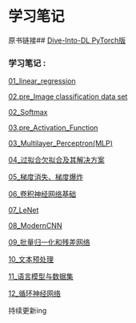 # 学习笔记

原书链接## [Dive-Into-DL PyTorch版](https://github.com/ShusenTang/Dive-into-DL-PyTorch)

### 学习笔记 :    
[01_linear_regression](https://github.com/X-zhazhaxi/Dive-into-DL-PyTorch/blob/master/01_linear_regression.ipynb)

[02.pre_Image classification data set](https://github.com/X-zhazhaxi/Dive-into-DL-PyTorch/blob/master/02.pre_Image%20classification%20data%20set.ipynb)

[02_Softmax](https://github.com/X-zhazhaxi/Dive-into-DL-PyTorch/blob/master/02_Softmax.ipynb)

[03.pre_Activation_Function](https://github.com/X-zhazhaxi/Dive-into-DL-PyTorch/blob/master/03.pre_Activation_Function.ipynb)

[03_Multilayer_Perceptron(MLP)](https://github.com/X-zhazhaxi/Dive-into-DL-PyTorch/blob/master/03_Multilayer_Perceptron(MLP).ipynb)

[04_过拟合欠拟合及其解决方案](https://github.com/X-zhazhaxi/Dive-into-DL-PyTorch/blob/master/04_%E8%BF%87%E6%8B%9F%E5%90%88%E6%AC%A0%E6%8B%9F%E5%90%88%E5%8F%8A%E5%85%B6%E8%A7%A3%E5%86%B3%E6%96%B9%E6%A1%88.ipynb)

[05_梯度消失、梯度爆炸](https://github.com/X-zhazhaxi/Dive-into-DL-PyTorch/blob/master/05_%E6%A2%AF%E5%BA%A6%E6%B6%88%E5%A4%B1%E3%80%81%E6%A2%AF%E5%BA%A6%E7%88%86%E7%82%B8.ipynb)

[06_卷积神经网络基础](https://github.com/X-zhazhaxi/Dive-into-DL-PyTorch/blob/master/06_%E5%8D%B7%E7%A7%AF%E7%A5%9E%E7%BB%8F%E7%BD%91%E7%BB%9C%E5%9F%BA%E7%A1%80.ipynb)

[07_LeNet](https://github.com/X-zhazhaxi/Dive-into-DL-PyTorch/blob/master/07_LeNet.ipynb)

[08_ModernCNN](https://github.com/X-zhazhaxi/Dive-into-DL-PyTorch/blob/master/08_ModernCNN.ipynb)

[09_批量归一化和残差网络](https://github.com/X-zhazhaxi/Dive-into-DL-PyTorch/blob/master/09_%E6%89%B9%E9%87%8F%E5%BD%92%E4%B8%80%E5%8C%96%E5%92%8C%E6%AE%8B%E5%B7%AE%E7%BD%91%E7%BB%9C.ipynb)

[10_文本预处理](https://github.com/X-zhazhaxi/Dive-into-DL-PyTorch/blob/master/10_%E6%96%87%E6%9C%AC%E9%A2%84%E5%A4%84%E7%90%86.ipynb)

[11_语言模型与数据集](https://github.com/X-zhazhaxi/Dive-into-DL-PyTorch/blob/master/11_%E8%AF%AD%E8%A8%80%E6%A8%A1%E5%9E%8B%E4%B8%8E%E6%95%B0%E6%8D%AE%E9%9B%86.ipynb)

[12_循环神经网络](https://github.com/X-zhazhaxi/Dive-into-DL-PyTorch/blob/master/12_%E5%BE%AA%E7%8E%AF%E7%A5%9E%E7%BB%8F%E7%BD%91%E7%BB%9C.ipynb)      

持续更新ing
